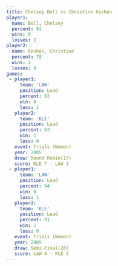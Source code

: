 ```yaml
---
title: Chelsey Bell vs Christine Keshen
player1:                 
  name: Bell, Chelsey    
  percent: 93            
  wins: 0                
  losses: 2              
player2:                 
  name: Keshen, Christine
  percent: 78            
  wins: 2                
  losses: 0              
games:
 - player1:        
     team: 'LAW'   
     position: Lead
     percent: 93   
     win: 0        
     loss: 1       
   player2:        
     team: 'KLE'   
     position: Lead
     percent: 63   
     win: 1        
     loss: 0       
   event: Trials (Women)
   year: 2005           
   draw: Round Robin(17)
   score: KLE 7 - LAW 3 
 - player1:        
     team: 'LAW'   
     position: Lead
     percent: 94   
     win: 0        
     loss: 1       
   player2:        
     team: 'KLE'   
     position: Lead
     percent: 91   
     win: 1        
     loss: 0       
   event: Trials (Women)
   year: 2005           
   draw: Semi-Final(20) 
   score: LAW 4 - KLE 5 
---
```

